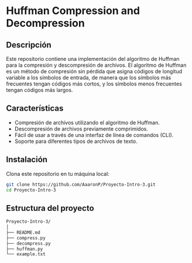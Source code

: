 # Huffman Compression and Decompression

## Descripción

Este repositorio contiene una implementación del algoritmo de Huffman para la compresión y descompresión de archivos. El algoritmo de Huffman es un método de compresión sin pérdida que asigna códigos de longitud variable a los símbolos de entrada, de manera que los símbolos más frecuentes tengan códigos más cortos, y los símbolos menos frecuentes tengan códigos más largos.

## Características

- Compresión de archivos utilizando el algoritmo de Huffman.
- Descompresión de archivos previamente comprimidos.
- Fácil de usar a través de una interfaz de línea de comandos (CLI).
- Soporte para diferentes tipos de archivos de texto.

## Instalación

Clona este repositorio en tu máquina local:

```bash
git clone https://github.com/AaaronP/Proyecto-Intro-3.git
cd Proyecto-Intro-3
```
## Estructura del proyecto

```bash
Proyecto-Intro-3/
│
├── README.md
├── compress.py
├── decompress.py
├── huffman.py
└── example.txt
```
